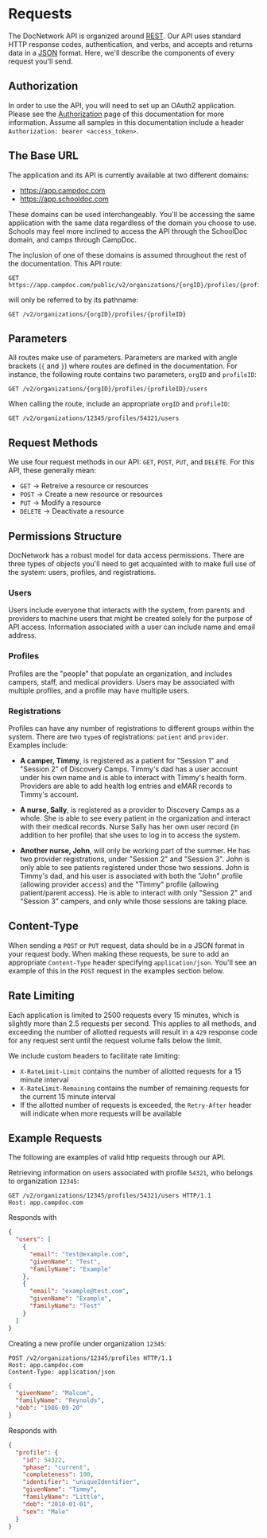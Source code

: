 # Requests

The DocNetwork API is organized around [REST](https://en.wikipedia.org/wiki/Representational_state_transfer). Our API uses standard HTTP response codes, authentication, and verbs, and accepts and returns data in a [JSON](https://en.wikipedia.org/wiki/JSON) format. Here, we'll describe the components of every request you'll send.

## Authorization

In order to use the API, you will need to set up an OAuth2 application. Please see the [Authorization](./oauth.md) page of this documentation for more information. Assume all samples in this documentation include a header `Authorization: bearer <access_token>`.

## The Base URL

The application and its API is currently available at two different domains:

- https://app.campdoc.com
- https://app.schooldoc.com

These domains can be used interchangeably.  You'll be accessing the same application with the same data regardless of the domain you choose to use.  Schools may feel more inclined to access the API through the SchoolDoc domain, and camps through CampDoc.

The inclusion of one of these domains is assumed throughout the rest of the documentation.  This API route:

```
GET https://app.campdoc.com/public/v2/organizations/{orgID}/profiles/{profileID}
```

will only be referred to by its pathname:

```
GET /v2/organizations/{orgID}/profiles/{profileID}
```

## Parameters

All routes make use of parameters. Parameters are marked with angle brackets (`{` and `}`) where routes are defined in the documentation.  For instance, the following route contains two parameters, `orgID` and `profileID`:

```
GET /v2/organizations/{orgID}/profiles/{profileID}/users
```

When calling the route, include an appropriate `orgID` and `profileID`:

```
GET /v2/organizations/12345/profiles/54321/users
```

## Request Methods

We use four request methods in our API: `GET`, `POST`, `PUT`, and `DELETE`.  For this API, these generally mean:

- `GET` &rarr; Retreive a resource or resources
- `POST` &rarr; Create a new resource or resources
- `PUT` &rarr; Modify a resource
- `DELETE` &rarr; Deactivate a resource

## Permissions Structure

DocNetwork has a robust model for data access permissions.  There are three types of objects you'll need to get acquainted with to make full use of the system: users, profiles, and registrations.

### Users

Users include everyone that interacts with the system, from parents and providers to machine users that might be created solely for the purpose of API access.  Information associated with a user can include name and email address.

### Profiles

Profiles are the "people" that populate an organization, and includes campers, staff, and medical providers. Users may be associated with multiple profiles, and a profile may have multiple users.

### Registrations

Profiles can have any number of registrations to different groups within the system. There are two `type`s of registrations: `patient` and `provider`.  Examples include:

- **A camper, Timmy**, is registered as a patient for "Session 1" and "Session 2" of Discovery Camps. Timmy's dad has a user account under his own name and is able to interact with Timmy's health form. Providers are able to add health log entries and eMAR records to Timmy's account.

- **A nurse, Sally**, is registered as a provider to Discovery Camps as a whole.  She is able to see every patient in the organization and interact with their medical records.  Nurse Sally has her own user record (in addition to her profile) that she uses to log in to access the system.

- **Another nurse, John**, will only be working part of the summer.  He has two provider registrations, under "Session 2" and "Session 3".  John is only able to see patients registered under those two sessions.  John is Timmy's dad, and his user is associated with both the "John" profile (allowing provider access) and the "Timmy" profile (allowing patient/parent access).  He is able to interact with only "Session 2" and "Session 3" campers, and only while those sessions are taking place.

## Content-Type

When sending a `POST` or `PUT` request, data should be in a JSON format in your request body.  When making these requests, be sure to add an appropriate `Content-Type` header specifying `application/json`.  You'll see an example of this in the `POST` request in the examples section below.

## Rate Limiting

Each application is limited to 2500 requests every 15 minutes, which is slightly more than 2.5 requests per second. This applies to all methods, and exceeding the number of allotted requests will result in a `429` response code for any request sent until the request volume falls below the limit.

We include custom headers to facilitate rate limiting:
- `X-RateLimit-Limit` contains the number of allotted requests for a 15 minute interval
- `X-RateLimit-Remaining` contains the number of remaining requests for the current 15 minute interval
- If the allotted number of requests is exceeded, the `Retry-After` header will indicate when more requests will be available

## Example Requests

The following are examples of valid http requests through our API.

Retrieving information on users associated with profile `54321`, who belongs to organization `12345`:

```
GET /v2/organizations/12345/profiles/54321/users HTTP/1.1
Host: app.campdoc.com
```

Responds with
```json
{
  "users": [
    {
      "email": "test@example.com",
      "givenName": "Test",
      "familyName": "Example"
    },
    {
      "email": "example@test.com",
      "givenName": "Example",
      "familyName": "Test"
    }
  ]
}
```

Creating a new profile under organization `12345`:

```
POST /v2/organizations/12345/profiles HTTP/1.1
Host: app.campdoc.com
Content-Type: application/json
```

```json
{
  "givenName": "Malcom",
  "familyName": "Reynolds",
  "dob": "1986-09-20"
}
```
Responds with
```json
{
  "profile": {
    "id": 54322,
    "phase": "current",
    "completeness": 100,
    "identifier": "uniqueIdentifier",
    "givenName": "Timmy",
    "familyName": "Little",
    "dob": "2010-01-01",
    "sex": "Male"
  }
}
```
